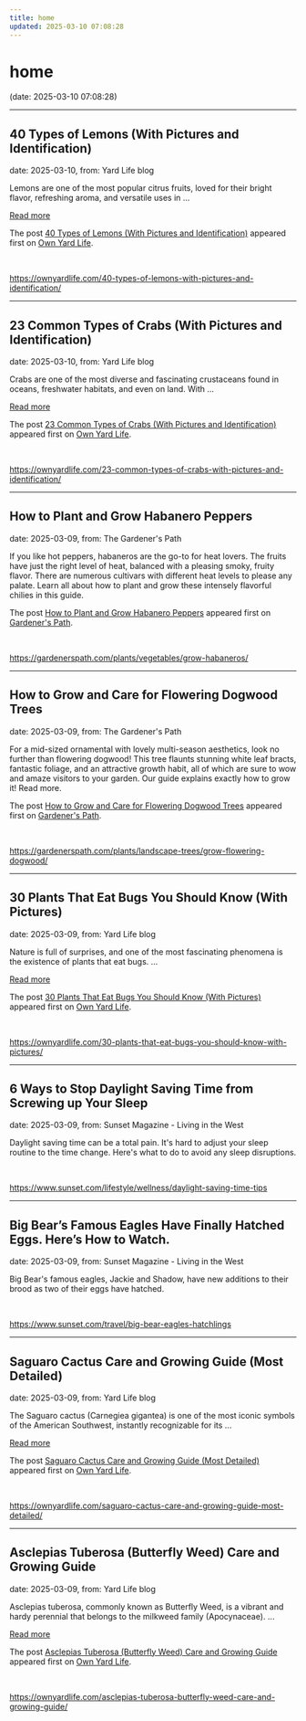 ```yaml
---
title: home
updated: 2025-03-10 07:08:28
---
```


# home

(date: 2025-03-10 07:08:28)

---

## 40 Types of Lemons (With Pictures and Identification)

date: 2025-03-10, from: Yard Life blog

<p>Lemons are one of the most popular citrus fruits, loved for their bright flavor, refreshing aroma, and versatile uses in ... </p>
<p class="read-more-container"><a title="40 Types of Lemons (With Pictures and Identification)" class="read-more button" href="https://ownyardlife.com/40-types-of-lemons-with-pictures-and-identification/#more-24735" aria-label="Read more about 40 Types of Lemons (With Pictures and Identification)">Read more</a></p>
<p>The post <a href="https://ownyardlife.com/40-types-of-lemons-with-pictures-and-identification/">40 Types of Lemons (With Pictures and Identification)</a> appeared first on <a href="https://ownyardlife.com">Own Yard Life</a>.</p>
 

<br> 

<https://ownyardlife.com/40-types-of-lemons-with-pictures-and-identification/>

---

## 23 Common Types of Crabs (With Pictures and Identification)

date: 2025-03-10, from: Yard Life blog

<p>Crabs are one of the most diverse and fascinating crustaceans found in oceans, freshwater habitats, and even on land. With ... </p>
<p class="read-more-container"><a title="23 Common Types of Crabs (With Pictures and Identification)" class="read-more button" href="https://ownyardlife.com/23-common-types-of-crabs-with-pictures-and-identification/#more-24707" aria-label="Read more about 23 Common Types of Crabs (With Pictures and Identification)">Read more</a></p>
<p>The post <a href="https://ownyardlife.com/23-common-types-of-crabs-with-pictures-and-identification/">23 Common Types of Crabs (With Pictures and Identification)</a> appeared first on <a href="https://ownyardlife.com">Own Yard Life</a>.</p>
 

<br> 

<https://ownyardlife.com/23-common-types-of-crabs-with-pictures-and-identification/>

---

## How to Plant and Grow Habanero Peppers

date: 2025-03-09, from: The Gardener's Path

<p>If you like hot peppers, habaneros are the go-to for heat lovers. The fruits have just the right level of heat, balanced with a pleasing smoky, fruity flavor. There are numerous cultivars with different heat levels to please any palate. Learn all about how to plant and grow these intensely flavorful chilies in this guide.</p>
<p>The post <a href="https://gardenerspath.com/plants/vegetables/grow-habaneros/">How to Plant and Grow Habanero Peppers</a> appeared first on <a href="https://gardenerspath.com">Gardener&#039;s Path</a>.</p>
 

<br> 

<https://gardenerspath.com/plants/vegetables/grow-habaneros/>

---

## How to Grow and Care for Flowering Dogwood Trees

date: 2025-03-09, from: The Gardener's Path

<p>For a mid-sized ornamental with lovely multi-season aesthetics, look no further than flowering dogwood! This tree flaunts stunning white leaf bracts, fantastic foliage, and an attractive growth habit, all of which are sure to wow and amaze visitors to your garden. Our guide explains exactly how to grow it! Read more.</p>
<p>The post <a href="https://gardenerspath.com/plants/landscape-trees/grow-flowering-dogwood/">How to Grow and Care for Flowering Dogwood Trees</a> appeared first on <a href="https://gardenerspath.com">Gardener&#039;s Path</a>.</p>
 

<br> 

<https://gardenerspath.com/plants/landscape-trees/grow-flowering-dogwood/>

---

## 30 Plants That Eat Bugs You Should Know (With Pictures)

date: 2025-03-09, from: Yard Life blog

<p>Nature is full of surprises, and one of the most fascinating phenomena is the existence of plants that eat bugs. ... </p>
<p class="read-more-container"><a title="30 Plants That Eat Bugs You Should Know (With Pictures)" class="read-more button" href="https://ownyardlife.com/30-plants-that-eat-bugs-you-should-know-with-pictures/#more-24676" aria-label="Read more about 30 Plants That Eat Bugs You Should Know (With Pictures)">Read more</a></p>
<p>The post <a href="https://ownyardlife.com/30-plants-that-eat-bugs-you-should-know-with-pictures/">30 Plants That Eat Bugs You Should Know (With Pictures)</a> appeared first on <a href="https://ownyardlife.com">Own Yard Life</a>.</p>
 

<br> 

<https://ownyardlife.com/30-plants-that-eat-bugs-you-should-know-with-pictures/>

---

## 6 Ways to Stop Daylight Saving Time from Screwing up Your Sleep

date: 2025-03-09, from: Sunset Magazine - Living in the West

Daylight saving time can be a total pain. It's hard to adjust your sleep routine to the time change. Here's what to do to avoid any sleep disruptions. 

<br> 

<https://www.sunset.com/lifestyle/wellness/daylight-saving-time-tips>

---

## Big Bear’s Famous Eagles Have Finally Hatched Eggs. Here’s How to Watch.

date: 2025-03-09, from: Sunset Magazine - Living in the West

Big Bear's famous eagles, Jackie and Shadow, have new additions to their brood as two of their eggs have hatched. 

<br> 

<https://www.sunset.com/travel/big-bear-eagles-hatchlings>

---

## Saguaro Cactus Care and Growing Guide (Most Detailed)

date: 2025-03-09, from: Yard Life blog

<p>The Saguaro cactus (Carnegiea gigantea) is one of the most iconic symbols of the American Southwest, instantly recognizable for its ... </p>
<p class="read-more-container"><a title="Saguaro Cactus Care and Growing Guide (Most Detailed)" class="read-more button" href="https://ownyardlife.com/saguaro-cactus-care-and-growing-guide-most-detailed/#more-24672" aria-label="Read more about Saguaro Cactus Care and Growing Guide (Most Detailed)">Read more</a></p>
<p>The post <a href="https://ownyardlife.com/saguaro-cactus-care-and-growing-guide-most-detailed/">Saguaro Cactus Care and Growing Guide (Most Detailed)</a> appeared first on <a href="https://ownyardlife.com">Own Yard Life</a>.</p>
 

<br> 

<https://ownyardlife.com/saguaro-cactus-care-and-growing-guide-most-detailed/>

---

## Asclepias Tuberosa (Butterfly Weed) Care and Growing Guide

date: 2025-03-09, from: Yard Life blog

<p>Asclepias tuberosa, commonly known as Butterfly Weed, is a vibrant and hardy perennial that belongs to the milkweed family (Apocynaceae). ... </p>
<p class="read-more-container"><a title="Asclepias Tuberosa (Butterfly Weed) Care and Growing Guide" class="read-more button" href="https://ownyardlife.com/asclepias-tuberosa-butterfly-weed-care-and-growing-guide/#more-24669" aria-label="Read more about Asclepias Tuberosa (Butterfly Weed) Care and Growing Guide">Read more</a></p>
<p>The post <a href="https://ownyardlife.com/asclepias-tuberosa-butterfly-weed-care-and-growing-guide/">Asclepias Tuberosa (Butterfly Weed) Care and Growing Guide</a> appeared first on <a href="https://ownyardlife.com">Own Yard Life</a>.</p>
 

<br> 

<https://ownyardlife.com/asclepias-tuberosa-butterfly-weed-care-and-growing-guide/>

